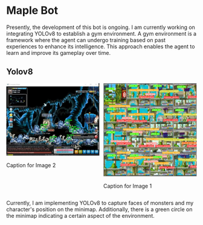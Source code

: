 # Maple Bot

Presently, the development of this bot is ongoing. I am currently working on integrating YOLOv8 to establish a gym environment. A gym environment is a framework where the agent can undergo training based on past experiences to enhance its intelligence. This approach enables the agent to learn and improve its gameplay over time.

## Yolov8 
<div style="display: flex; flex-direction: row;">
  <div style="width: 50%; margin-right: 10px;">
    <img src="https://github.com/Whiteii/Maple_Bot/blob/main/Images/maplestory_background.JPG" alt="Image 2" width="400"/>
    <p>Caption for Image 2</p>
  </div>
  <div style="width: 50%;">
    <img src="https://github.com/Whiteii/Maple_Bot/blob/main/gym-maple/position_minimap_detector/runs/detect/train/val_batch0_labels.jpg" alt="Image 1" width="400"/>
    <p>Caption for Image 1</p>
  </div>
</div>

Currently, I am implementing YOLOv8 to capture faces of monsters and my character's position on the minimap. Additionally, there is a green circle on the minimap indicating a certain aspect of the environment.


 
